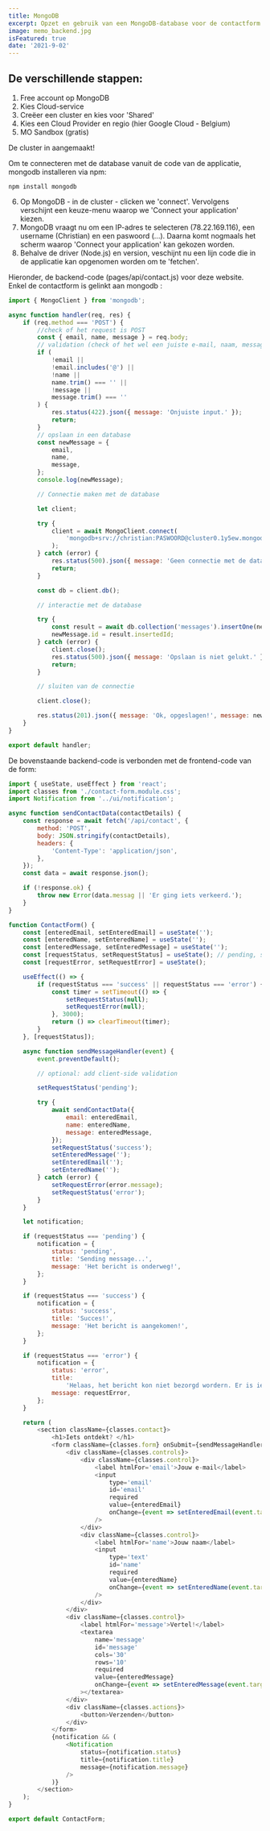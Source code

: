 ```yaml
---
title: MongoDB
excerpt: Opzet en gebruik van een MongoDB-database voor de contactform in deze website (React en Next.js)
image: memo_backend.jpg
isFeatured: true
date: '2021-9-02'
---
```


## De verschillende stappen:

1. Free account op MongoDB
2. Kies Cloud-service
3. Creëer een cluster en kies voor 'Shared'
4. Kies een Cloud Provider en regio (hier Google Cloud - Belgium)
5. MO Sandbox (gratis)

De cluster in aangemaakt!

Om te connecteren met de database vanuit de code van de applicatie, mongodb installeren via npm:

```npm
npm install mongodb
```

6. Op MongoDB - in de cluster - clicken we 'connect'. Vervolgens verschijnt een keuze-menu waarop we 'Connect your application' kiezen.
7. MongoDB vraagt nu om een IP-adres te selecteren (78.22.169.116), een username (Christian) en een paswoord (...). Daarna komt nogmaals het scherm waarop 'Connect your application' kan gekozen worden.
8. Behalve de driver (Node.js) en version, veschijnt nu een lijn code die in de applicatie kan opgenomen worden om te 'fetchen'.

Hieronder, de backend-code (pages/api/contact.js) voor deze website. Enkel de contactform is gelinkt aan mongodb :

```js
import { MongoClient } from 'mongodb';

async function handler(req, res) {
	if (req.method === 'POST') {
		//check of het request is POST
		const { email, name, message } = req.body;
		// validation (check of het wel een juiste e-mail, naam, message is)
		if (
			!email ||
			!email.includes('@') ||
			!name ||
			name.trim() === '' ||
			!message ||
			message.trim() === ''
		) {
			res.status(422).json({ message: 'Onjuiste input.' });
			return;
		}
		// opslaan in een database
		const newMessage = {
			email,
			name,
			message,
		};
		console.log(newMessage);

		// Connectie maken met de database

		let client;

		try {
			client = await MongoClient.connect(
				'mongodb+srv://christian:PASWOORD@cluster0.1y5ew.mongodb.net/myFirstDatabase?retryWrites=true&w=majority'
			);
		} catch (error) {
			res.status(500).json({ message: 'Geen connectie met de database.' });
			return;
		}

		const db = client.db();

		// interactie met de database

		try {
			const result = await db.collection('messages').insertOne(newMessage);
			newMessage.id = result.insertedId;
		} catch (error) {
			client.close();
			res.status(500).json({ message: 'Opslaan is niet gelukt.' });
			return;
		}

		// sluiten van de connectie

		client.close();

		res.status(201).json({ message: 'Ok, opgeslagen!', message: newMessage });
	}
}

export default handler;
```

De bovenstaande backend-code is verbonden met de frontend-code van de form:

```js
import { useState, useEffect } from 'react';
import classes from './contact-form.module.css';
import Notification from '../ui/notification';

async function sendContactData(contactDetails) {
	const response = await fetch('/api/contact', {
		method: 'POST',
		body: JSON.stringify(contactDetails),
		headers: {
			'Content-Type': 'application/json',
		},
	});
	const data = await response.json();

	if (!response.ok) {
		throw new Error(data.messag || 'Er ging iets verkeerd.');
	}
}

function ContactForm() {
	const [enteredEmail, setEnteredEmail] = useState('');
	const [enteredName, setEnteredName] = useState('');
	const [enteredMessage, setEnteredMessage] = useState('');
	const [requestStatus, setRequestStatus] = useState(); // pending, success, error
	const [requestError, setRequestError] = useState();

	useEffect(() => {
		if (requestStatus === 'success' || requestStatus === 'error') {
			const timer = setTimeout(() => {
				setRequestStatus(null);
				setRequestError(null);
			}, 3000);
			return () => clearTimeout(timer);
		}
	}, [requestStatus]);

	async function sendMessageHandler(event) {
		event.preventDefault();

		// optional: add client-side validation

		setRequestStatus('pending');

		try {
			await sendContactData({
				email: enteredEmail,
				name: enteredName,
				message: enteredMessage,
			});
			setRequestStatus('success');
			setEnteredMessage('');
			setEnteredEmail('');
			setEnteredName('');
		} catch (error) {
			setRequestError(error.message);
			setRequestStatus('error');
		}
	}

	let notification;

	if (requestStatus === 'pending') {
		notification = {
			status: 'pending',
			title: 'Sending message...',
			message: 'Het bericht is onderweg!',
		};
	}

	if (requestStatus === 'success') {
		notification = {
			status: 'success',
			title: 'Succes!',
			message: 'Het bericht is aangekomen!',
		};
	}

	if (requestStatus === 'error') {
		notification = {
			status: 'error',
			title:
				'Helaas, het bericht kon niet bezorgd wordern. Er is iets verkeerd gelopen',
			message: requestError,
		};
	}

	return (
		<section className={classes.contact}>
			<h1>Iets ontdekt? </h1>
			<form className={classes.form} onSubmit={sendMessageHandler}>
				<div className={classes.controls}>
					<div className={classes.control}>
						<label htmlFor='email'>Jouw e-mail</label>
						<input
							type='email'
							id='email'
							required
							value={enteredEmail}
							onChange={event => setEnteredEmail(event.target.value)}
						/>
					</div>
					<div className={classes.control}>
						<label htmlFor='name'>Jouw naam</label>
						<input
							type='text'
							id='name'
							required
							value={enteredName}
							onChange={event => setEnteredName(event.target.value)}
						/>
					</div>
				</div>
				<div className={classes.control}>
					<label htmlFor='message'>Vertel!</label>
					<textarea
						name='message'
						id='message'
						cols='30'
						rows='10'
						required
						value={enteredMessage}
						onChange={event => setEnteredMessage(event.target.value)}
					></textarea>
				</div>
				<div className={classes.actions}>
					<button>Verzenden</button>
				</div>
			</form>
			{notification && (
				<Notification
					status={notification.status}
					title={notification.title}
					message={notification.message}
				/>
			)}
		</section>
	);
}

export default ContactForm;
```
